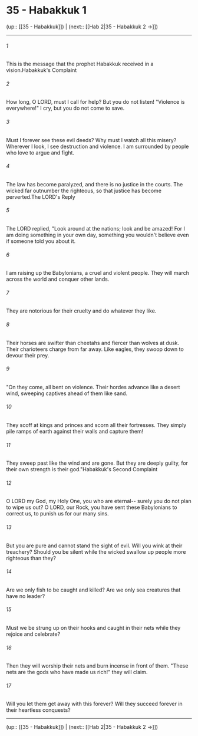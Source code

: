 # 35 - Habakkuk 1

(up:: [[35 - Habakkuk]]) | (next:: [[Hab 2|35 - Habakkuk 2 →]])

***


###### 1 
This is the message that the prophet Habakkuk received in a vision.Habakkuk's Complaint 

###### 2 
How long, O LORD, must I call for help? But you do not listen! "Violence is everywhere!" I cry, but you do not come to save. 

###### 3 
Must I forever see these evil deeds? Why must I watch all this misery? Wherever I look, I see destruction and violence. I am surrounded by people who love to argue and fight. 

###### 4 
The law has become paralyzed, and there is no justice in the courts. The wicked far outnumber the righteous, so that justice has become perverted.The LORD's Reply 

###### 5 
The LORD replied, "Look around at the nations; look and be amazed! For I am doing something in your own day, something you wouldn't believe even if someone told you about it. 

###### 6 
I am raising up the Babylonians, a cruel and violent people. They will march across the world and conquer other lands. 

###### 7 
They are notorious for their cruelty and do whatever they like. 

###### 8 
Their horses are swifter than cheetahs and fiercer than wolves at dusk. Their charioteers charge from far away. Like eagles, they swoop down to devour their prey. 

###### 9 
"On they come, all bent on violence. Their hordes advance like a desert wind, sweeping captives ahead of them like sand. 

###### 10 
They scoff at kings and princes and scorn all their fortresses. They simply pile ramps of earth against their walls and capture them! 

###### 11 
They sweep past like the wind and are gone. But they are deeply guilty, for their own strength is their god."Habakkuk's Second Complaint 

###### 12 
O LORD my God, my Holy One, you who are eternal-- surely you do not plan to wipe us out? O LORD, our Rock, you have sent these Babylonians to correct us, to punish us for our many sins. 

###### 13 
But you are pure and cannot stand the sight of evil. Will you wink at their treachery? Should you be silent while the wicked swallow up people more righteous than they? 

###### 14 
Are we only fish to be caught and killed? Are we only sea creatures that have no leader? 

###### 15 
Must we be strung up on their hooks and caught in their nets while they rejoice and celebrate? 

###### 16 
Then they will worship their nets and burn incense in front of them. "These nets are the gods who have made us rich!" they will claim. 

###### 17 
Will you let them get away with this forever? Will they succeed forever in their heartless conquests?

***

(up:: [[35 - Habakkuk]]) | (next:: [[Hab 2|35 - Habakkuk 2 →]])
